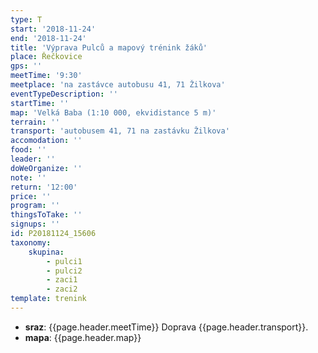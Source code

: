 ```yaml
---
type: T
start: '2018-11-24'
end: '2018-11-24'
title: 'Výprava Pulců a mapový trénink žáků'
place: Řečkovice
gps: ''
meetTime: '9:30'
meetplace: 'na zastávce autobusu 41, 71 Žilkova'
eventTypeDescription: ''
startTime: ''
map: 'Velká Baba (1:10 000, ekvidistance 5 m)'
terrain: ''
transport: 'autobusem 41, 71 na zastávku Žilkova'
accomodation: ''
food: ''
leader: ''
doWeOrganize: ''
note: ''
return: '12:00'
price: ''
program: ''
thingsToTake: ''
signups: ''
id: P20181124_15606
taxonomy:
    skupina:
        - pulci1
        - pulci2
        - zaci1
        - zaci2
template: trenink
---
```

* **sraz**: {{page.header.meetTime}} Doprava {{page.header.transport}}.
* **mapa**: {{page.header.map}}
